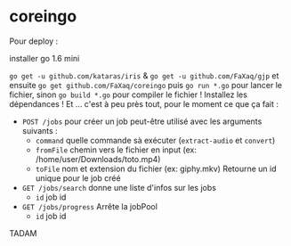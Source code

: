 # coreingo

Pour deploy : 

installer go 1.6 mini

`go get -u github.com/kataras/iris` & `go get -u github.com/FaXaq/gjp` et ensuite `go get github.com/FaXaq/coreingo` puis `go run *.go` pour lancer le fichier, sinon `go build *.go` pour compiler le fichier !
Installez les dépendances !
Et ... c'est à peu près tout, pour le moment ce que ça fait :

* `POST /jobs` pour créer un job peut-être utilisé avec les arguments suivants :
  * `command` quelle commande sà exécuter (`extract-audio` et `convert`)
  * `fromFile` chemin vers le fichier en input (ex: /home/user/Downloads/toto.mp4)
  * `toFile` nom et extension du fichier (ex: giphy.mkv)
  Retourne un id unique pour le job créé
* `GET /jobs/search` donne une liste d'infos sur les jobs
  * `id` job id
* `GET /jobs/progress` Arrête la jobPool
  * `id` job id


TADAM
